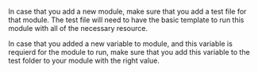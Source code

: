 In case that you add a new module, make sure that you add a test file for that module.
The test file will need to have the basic template to run this module with all of the necessary resource.

In case that you added a new variable to module, and this variable is requierd for the module to run, make sure that you add this variable to the test folder to your module with the right value.